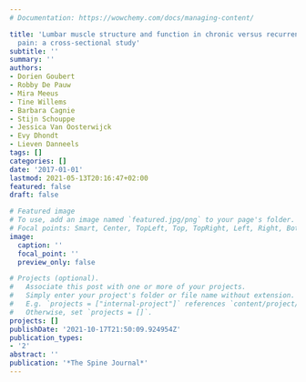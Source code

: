 ```yaml
---
# Documentation: https://wowchemy.com/docs/managing-content/

title: 'Lumbar muscle structure and function in chronic versus recurrent low back
  pain: a cross-sectional study'
subtitle: ''
summary: ''
authors:
- Dorien Goubert
- Robby De Pauw
- Mira Meeus
- Tine Willems
- Barbara Cagnie
- Stijn Schouppe
- Jessica Van Oosterwijck
- Evy Dhondt
- Lieven Danneels
tags: []
categories: []
date: '2017-01-01'
lastmod: 2021-05-13T20:16:47+02:00
featured: false
draft: false

# Featured image
# To use, add an image named `featured.jpg/png` to your page's folder.
# Focal points: Smart, Center, TopLeft, Top, TopRight, Left, Right, BottomLeft, Bottom, BottomRight.
image:
  caption: ''
  focal_point: ''
  preview_only: false

# Projects (optional).
#   Associate this post with one or more of your projects.
#   Simply enter your project's folder or file name without extension.
#   E.g. `projects = ["internal-project"]` references `content/project/deep-learning/index.md`.
#   Otherwise, set `projects = []`.
projects: []
publishDate: '2021-10-17T21:50:09.924954Z'
publication_types:
- '2'
abstract: ''
publication: '*The Spine Journal*'
---
```

